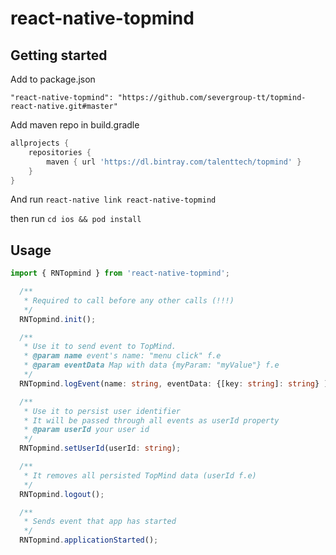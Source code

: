 
# react-native-topmind

## Getting started

Add to package.json

`"react-native-topmind": "https://github.com/severgroup-tt/topmind-react-native.git#master"`

Add maven repo in build.gradle
```groovy
allprojects {
    repositories {
        maven { url 'https://dl.bintray.com/talenttech/topmind' }
    }
}
```

And run `react-native link react-native-topmind`

then run `cd ios && pod install`

## Usage
```typescript
import { RNTopmind } from 'react-native-topmind';

  /**
   * Required to call before any other calls (!!!)
   */
  RNTopmind.init();

  /**
   * Use it to send event to TopMind.
   * @param name event's name: "menu click" f.e
   * @param eventData Map with data {myParam: "myValue"} f.e
   */
  RNTopmind.logEvent(name: string, eventData: {[key: string]: string} );

  /**
   * Use it to persist user identifier
   * It will be passed through all events as userId property
   * @param userId your user id
   */
  RNTopmind.setUserId(userId: string);

  /**
   * It removes all persisted TopMind data (userId f.e)
   */
  RNTopmind.logout();

  /**
   * Sends event that app has started
   */
  RNTopmind.applicationStarted();
```
